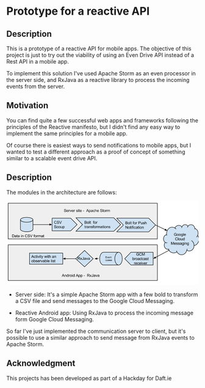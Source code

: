 Prototype for a reactive API
============================

## Description

This is a prototype of a reactive API for mobile apps.
The objective of this project is just to try out the viability of using an Even Drive API instead of a Rest API in a mobile app.

To implement this solution I've used Apache Storm as an even processor in the server side, and RxJava as a reactive library to process the incoming events from the server.

## Motivation

You can find quite a few successful web apps and frameworks following the principles of the Reactive manifesto, but I didn't find any easy way to implement the same principles for a mobile app. 

Of course there is easiest ways to send notifications to mobile apps, but I wanted to test a different approach as a proof of concept of something similar to a scalable event drive API.

## Description

The modules in the architecture are follows:

![](docs/reactive_api.png)

* Server side: It's a simple Apache Storm app with a few bold to transform a CSV file and send messages to the Google Cloud Messaging.  

* Reactive Android app: Using RxJava to process the incoming message form Google Cloud Messaging.  


So far I've just implemented the communication  server to client, but it's possible to use a similar approach to send message from RxJava events to Apache Storm.


## Acknowledgment

This projects has been developed as part of a Hackday for Daft.ie